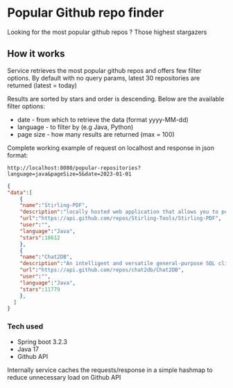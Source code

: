# Popular Github repo finder
Looking for the most popular github repos ? Those highest stargazers

## How it works

Service retrieves the most popular github repos and offers few filter options. By default with no query params, latest 30 repositories are returned (latest = today)

Results are sorted by stars and order is descending. Below are the available filter options:

- date - from which to retrieve the data (format yyyy-MM-dd)
- language - to filter by (e.g Java, Python)
- page size - how many results are returned (max = 100)

Complete working example of request on localhost and response in json format:

`http://localhost:8080/popular-repositories?language=java&pageSize=5&date=2023-01-01`



```json
{
"data":[
    {
    "name":"Stirling-PDF",
    "description":"locally hosted web application that allows you to perform various operations on PDF files",
    "url":"https://api.github.com/repos/Stirling-Tools/Stirling-PDF",
    "user":"",
    "language":"Java",
    "stars":18612
    },
    {
    "name":"Chat2DB",
    "description":"An intelligent and versatile general-purpose SQL client and reporting tool for databases which integrates ChatGPT capabilities.",
    "url":"https://api.github.com/repos/chat2db/Chat2DB",
    "user":"",
    "language":"Java",
    "stars":11779
    },
  ]
}
```

### Tech used

- Spring boot 3.2.3
- Java 17
- Github API

Internally service caches the requests/response in a simple hashmap to reduce unnecessary load on Github API